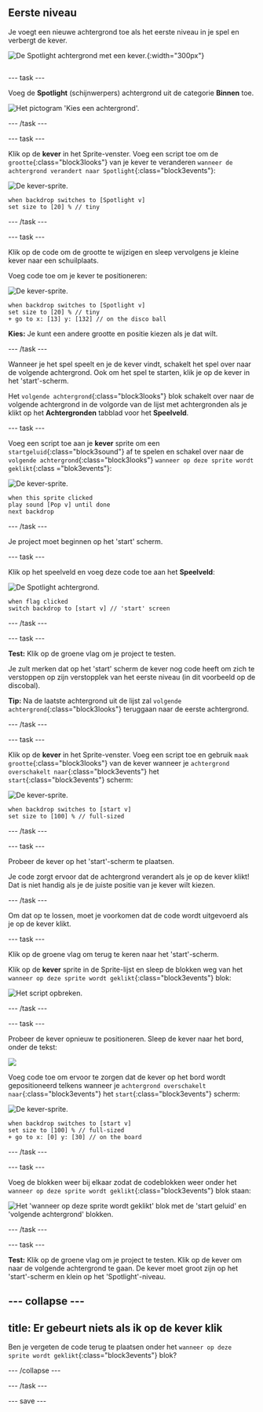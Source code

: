 ## Eerste niveau

<div style="display: flex; flex-wrap: wrap">
<div style="flex-basis: 200px; flex-grow: 1; margin-right: 15px;">
Je voegt een nieuwe achtergrond toe als het eerste niveau in je spel en verbergt de kever.
</div>
<div>

![De Spotlight achtergrond met een kever.](images/first-level.png){:width="300px"}

</div>
</div>

--- task ---

Voeg de **Spotlight** (schijnwerpers) achtergrond uit de categorie **Binnen** toe.

![Het pictogram 'Kies een achtergrond'.](images/backdrop-button.png)

--- /task ---

--- task ---

Klik op de **kever** in het Sprite-venster. Voeg een script toe om de `grootte`{:class="block3looks"} van je kever te veranderen `wanneer de achtergrond verandert naar Spotlight`{:class="block3events"}:

![De kever-sprite.](images/bug-sprite.png)

```blocks3
when backdrop switches to [Spotlight v]
set size to [20] % // tiny
```

--- /task ---

--- task ---

Klik op de code om de grootte te wijzigen en sleep vervolgens je kleine kever naar een schuilplaats.

Voeg code toe om je kever te positioneren:

![De kever-sprite.](images/bug-sprite.png)

```blocks3
when backdrop switches to [Spotlight v]
set size to [20] % // tiny
+ go to x: [13] y: [132] // on the disco ball
```

**Kies:** Je kunt een andere grootte en positie kiezen als je dat wilt.

--- /task ---

Wanneer je het spel speelt en je de kever vindt, schakelt het spel over naar de volgende achtergrond. Ook om het spel te starten, klik je op de kever in het 'start'-scherm.

Het `volgende achtergrond`{:class="block3looks"} blok schakelt over naar de volgende achtergrond in de volgorde van de lijst met achtergronden als je klikt op het **Achtergronden** tabblad voor het **Speelveld**.

--- task ---

Voeg een script toe aan je **kever** sprite om een `startgeluid`{:class="block3sound"} af te spelen en schakel over naar de `volgende achtergrond`{:class="block3looks"} `wanneer op deze sprite wordt geklikt`{:class ="blok3events"}:

![De kever-sprite.](images/bug-sprite.png)

```blocks3
when this sprite clicked
play sound [Pop v] until done
next backdrop
```

--- /task ---

Je project moet beginnen op het 'start' scherm.

--- task ---

Klik op het speelveld en voeg deze code toe aan het **Speelveld**:

![De Spotlight achtergrond.](images/stage-image.png)

```blocks3
when flag clicked
switch backdrop to [start v] // 'start' screen
```

--- /task ---

--- task ---

**Test:** Klik op de groene vlag om je project te testen.

Je zult merken dat op het 'start' scherm de kever nog code heeft om zich te verstoppen op zijn verstopplek van het eerste niveau (in dit voorbeeld op de discobal).

**Tip:** Na de laatste achtergrond uit de lijst zal `volgende achtergrond`{:class="block3looks"} teruggaan naar de eerste achtergrond.

--- /task ---

--- task ---

Klik op de **kever** in het Sprite-venster. Voeg een script toe en gebruik `maak grootte`{:class="block3looks"} van de kever wanneer je `achtergrond overschakelt naar`{:class="block3events"} het `start`{:class="block3events"} scherm:

![De kever-sprite.](images/bug-sprite.png)

```blocks3
when backdrop switches to [start v]
set size to [100] % // full-sized
```

--- /task ---

--- task ---

Probeer de kever op het 'start'-scherm te plaatsen.

Je code zorgt ervoor dat de achtergrond verandert als je op de kever klikt! Dat is niet handig als je de juiste positie van je kever wilt kiezen.

--- /task ---

Om dat op te lossen, moet je voorkomen dat de code wordt uitgevoerd als je op de kever klikt.

--- task ---

Klik op de groene vlag om terug te keren naar het 'start'-scherm.

Klik op de **kever** sprite in de Sprite-lijst en sleep de blokken weg van het `wanneer op deze sprite wordt geklikt`{:class="block3events"} blok:

![Het script opbreken.](images/breaking-script.png)

--- /task ---

--- task ---

Probeer de kever opnieuw te positioneren. Sleep de kever naar het bord, onder de tekst:

![](images/bug-chalkboard.png)

Voeg code toe om ervoor te zorgen dat de kever op het bord wordt gepositioneerd telkens wanneer je `achtergrond overschakelt naar`{:class="block3events"} het `start`{:class="block3events"} scherm:

![De kever-sprite.](images/bug-sprite.png)

```blocks3
when backdrop switches to [start v]
set size to [100] % // full-sized
+ go to x: [0] y: [30] // on the board
```

--- /task ---

--- task ---

Voeg de blokken weer bij elkaar zodat de codeblokken weer onder het `wanneer op deze sprite wordt geklikt`{:class="block3events"} blok staan:

![Het 'wanneer op deze sprite wordt geklikt' blok met de 'start geluid' en 'volgende achtergrond' blokken.](images/fixed-script.png)

--- /task ---

--- task ---

**Test:** Klik op de groene vlag om je project te testen. Klik op de kever om naar de volgende achtergrond te gaan. De kever moet groot zijn op het 'start'-scherm en klein op het 'Spotlight'-niveau.

--- collapse ---
---
title: Er gebeurt niets als ik op de kever klik
---

Ben je vergeten de code terug te plaatsen onder het `wanneer op deze sprite wordt geklikt`{:class="block3events"} blok?

--- /collapse ---

--- /task ---

--- save ---
